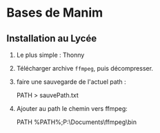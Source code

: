 # Bases de Manim

## Installation au Lycée

1. Le plus simple : Thonny
2. Télécharger archive `ffmpeg`, puis décompresser.
3. faire une sauvegarde de l'actuel path :

	PATH > sauvePath.txt
	
3. Ajouter au path le chemin vers ffmpeg:

	PATH %PATH%;P:\Documents\ffmpeg\bin
